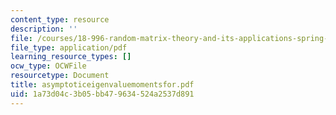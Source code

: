 ```yaml
---
content_type: resource
description: ''
file: /courses/18-996-random-matrix-theory-and-its-applications-spring-2004/1a73d04c3b05bb479634524a2537d891_asymptoticeigenvaluemomentsfor.pdf
file_type: application/pdf
learning_resource_types: []
ocw_type: OCWFile
resourcetype: Document
title: asymptoticeigenvaluemomentsfor.pdf
uid: 1a73d04c-3b05-bb47-9634-524a2537d891
---
```

